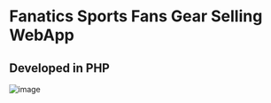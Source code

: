 # Fanatics Sports Fans Gear Selling WebApp
## Developed in PHP
![image](https://github.com/muhammadrao1246/Fanatics/assets/85819112/51d5f3bf-1bec-43b7-a377-eab40ddcadd7)

